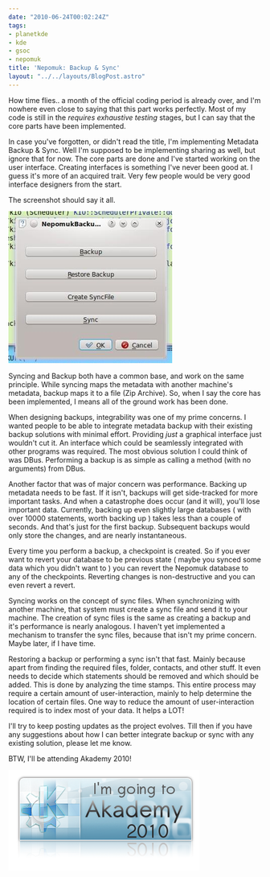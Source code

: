 ```yaml
---
date: "2010-06-24T00:02:24Z"
tags:
- planetkde
- kde
- gsoc
- nepomuk
title: 'Nepomuk: Backup & Sync'
layout: "../../layouts/BlogPost.astro"
---
```


﻿How time flies.. a month of the official coding period is already over, and I'm nowhere even close to saying that this part works perfectly. Most of my code is still in the *requires exhaustive testing* stages, but I can say that the core parts have been implemented.

In case you've forgotten, or didn't read the title, I'm implementing Metadata Backup &amp; Sync. Well I'm supposed to be implementing sharing as well, but ignore that for now. The core parts are done and I've started working on the user interface. Creating interfaces is something I've never been good at. I guess it's more of an acquired trait. Very few people would be very good interface designers from the start.

The screenshot should say it all.

<img class="aligncenter" title="BackupSync screenshot" src="/blog/images/2010/06/24/backupsync.jpg" alt="Rudimentary Interface" width="326" height="302" />

Syncing and Backup both have a common base, and work on the same principle. While syncing maps the metadata with another machine's metadata, backup maps it to a file (Zip Archive). So, when I say the core has been implemented, I means all of the ground work has been done.

When designing backups, integrability was one of my prime concerns. I wanted people to be able to integrate metadata backup with their existing backup solutions with minimal effort. Providing *just* a graphical interface just wouldn't cut it. An interface which could be seamlessly integrated with other programs was required. The most obvious solution I could think of was DBus. Performing a backup is as simple as calling a method (with no arguments) from DBus.

Another factor that was of major concern was performance. Backing up metadata needs to be fast. If it isn't, backups will get side-tracked for more important tasks. And when a catastrophe does occur (and it will), you'll lose important data. Currently, backing up even slightly large databases ( with over 10000 statements, worth backing up ) takes less than a couple of seconds. And that's just for the first backup. Subsequent backups would only store the changes, and are nearly instantaneous.

Every time you perform a backup, a checkpoint is created. So if you ever want to revert your database to be previous state ( maybe you synced some data which you didn't want to ) you can revert the Nepomuk database to any of the checkpoints. Reverting changes is non-destructive and you can even revert a revert.

Syncing works on the concept of sync files. When synchronizing with another machine, that system must create a sync file and send it to your machine. The creation of sync files is the same as creating a backup and it's performance is nearly analogous. I haven't yet implemented a mechanism to transfer the sync files, because that isn't my prime concern. Maybe later, if I have time.

Restoring a backup or performing a sync isn't that fast. Mainly because apart from finding the required files, folder, contacts, and other stuff. It even needs to decide which statements should be removed and which should be added. This is done by analyzing the time stamps. This entire process may require a certain amount of user-interaction, mainly to help determine the location of certain files. One way to reduce the amount of user-interaction required is to index most of your data. It helps a LOT!

I'll try to keep posting updates as the project evolves. Till then if you have any suggestions about how I can better integrate backup or sync with any existing solution, please let me know.

BTW, I'll be attending Akademy 2010!

<img class="aligncenter" title="Attending Akademy" src="/blog/images/2010/06/24/igta2010.png" alt="Yes! I'll be there :)" width="380" height="200" />
